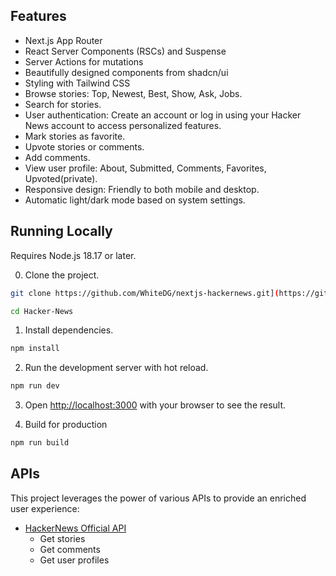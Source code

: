 ## Features

- Next.js App Router
- React Server Components (RSCs) and Suspense
- Server Actions for mutations
- Beautifully designed components from shadcn/ui
- Styling with Tailwind CSS
- Browse stories: Top, Newest, Best, Show, Ask, Jobs.
- Search for stories.
- User authentication: Create an account or log in using your Hacker News account to access personalized features.
- Mark stories as favorite.
- Upvote stories or comments.
- Add comments.
- View user profile: About, Submitted, Comments, Favorites, Upvoted(private).
- Responsive design: Friendly to both mobile and desktop.
- Automatic light/dark mode based on system settings.

## Running Locally

Requires Node.js 18.17 or later.

0. Clone the project.
```bash
git clone https://github.com/WhiteDG/nextjs-hackernews.git](https://github.com/ShenpaiSharma/Hacker-News.git

cd Hacker-News
```

1. Install dependencies.
```bash
npm install
```
2. Run the development server with hot reload.
```bash
npm run dev
```
3. Open [http://localhost:3000](http://localhost:3000) with your browser to see the result.

4. Build for production
```bash
npm run build
```

## APIs
This project leverages the power of various APIs to provide an enriched user experience:
- [HackerNews Official API](https://github.com/HackerNews/API)
  - Get stories
  - Get comments
  - Get user profiles
